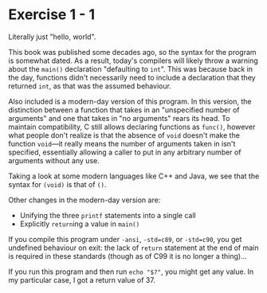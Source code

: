 # Exercise 1 - 1

Literally just "hello, world".

This book was published some decades ago, so the syntax for the program is
somewhat dated. As a result, today's compilers will likely throw a warning
about the `main()` declaration "defaulting to `int`". This was because back in
the day, functions didn't necessarily need to include a declaration that they
returned `int`, as that was the assumed behaviour.

Also included is a modern-day version of this program. In this version, the
distinction between a function that takes in an "unspecified number of
arguments" and one that takes in "no arguments" rears its head. To maintain
compatibility, C still allows declaring functions as `func()`, however what
people don't realize is that the absence of `void` doesn't make the function
`void`—it really means the number of arguments taken in isn't specified,
essentially allowing a caller to put in any arbitrary number of arguments
without any use.

Taking a look at some modern languages like C++ and Java, we see that the
syntax for `(void)` is that of `()`.

Other changes in the modern-day version are:
+ Unifying the three `printf` statements into a single call
+ Explicitly `return`ing a value in `main()`

If you compile this program under `-ansi`, `-std=c89`, or `-std=c90`, you get
undefined behaviour on exit: the lack of `return` statement at the end of main
is required in these standards (though as of C99 it is no longer a thing)...

If you run this program and then run `echo "$?"`, you might get any value.
In my particular case, I got a return value of 37.
